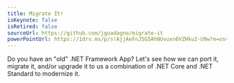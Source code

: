 ```yaml
---
title: Migrate It!
isKeynote: false
isRetired: false
sourceUrl: https://github.com/jguadagno/migrate-it
powerPointUrl: https://1drv.ms/p/s!AjjAeFnJ5G5AhNUvuxn6VZHku2-U9w?e=osvvqk
---
```

Do you have an "old" .NET Framework App? Let's see how we can port it, migrate it, and/or upgrade it to us a combination of .NET Core and .NET Standard to modernize it.
